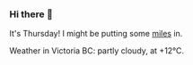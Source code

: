 ### Hi there :wave:

It's Thursday! I might be putting some [miles](https://www.strava.com/athletes/889963) in.

Weather in Victoria BC: partly cloudy, at +12°C.
